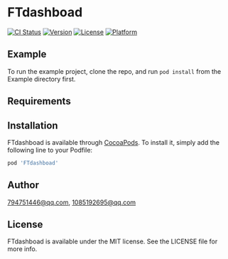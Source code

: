 # FTdashboad

[![CI Status](https://img.shields.io/travis/1085192695@qq.com/FTdashboad.svg?style=flat)](https://travis-ci.org/1085192695@qq.com/FTdashboad)
[![Version](https://img.shields.io/cocoapods/v/FTdashboad.svg?style=flat)](https://cocoapods.org/pods/FTdashboad)
[![License](https://img.shields.io/cocoapods/l/FTdashboad.svg?style=flat)](https://cocoapods.org/pods/FTdashboad)
[![Platform](https://img.shields.io/cocoapods/p/FTdashboad.svg?style=flat)](https://cocoapods.org/pods/FTdashboad)

## Example

To run the example project, clone the repo, and run `pod install` from the Example directory first.

## Requirements

## Installation

FTdashboad is available through [CocoaPods](https://cocoapods.org). To install
it, simply add the following line to your Podfile:

```ruby
pod 'FTdashboad'
```

## Author

794751446@qq.com, 1085192695@qq.com

## License

FTdashboad is available under the MIT license. See the LICENSE file for more info.

